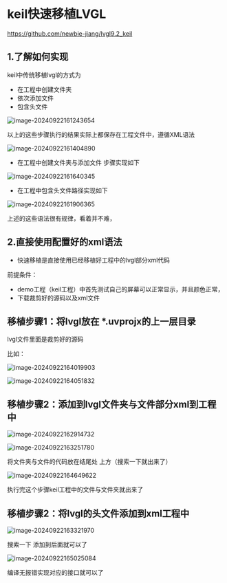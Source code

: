 # keil快速移植LVGL



https://github.com/newbie-jiang/lvgl9.2_keil



## 1.了解如何实现

keil中传统移植lvgl的方式为  

- 在工程中创建文件夹
- 依次添加文件
- 包含头文件

![image-20240922161243654](https://newbie-typora.oss-cn-shenzhen.aliyuncs.com/TyporaJPG/image-20240922161243654.png)

以上的这些步骤执行的结果实际上都保存在工程文件中，遵循XML语法

![image-20240922161404890](https://newbie-typora.oss-cn-shenzhen.aliyuncs.com/TyporaJPG/image-20240922161404890.png)

- 在工程中创建文件夹与添加文件 步骤实现如下

![image-20240922161640345](https://newbie-typora.oss-cn-shenzhen.aliyuncs.com/TyporaJPG/image-20240922161640345.png)

- 在工程中包含头文件路径实现如下

![image-20240922161906365](https://newbie-typora.oss-cn-shenzhen.aliyuncs.com/TyporaJPG/image-20240922161906365.png)

上述的这些语法很有规律，看着并不难，

## 2.直接使用配置好的xml语法

- 快速移植是直接使用已经移植好工程中的lvgl部分xml代码

前提条件：

- demo工程（keil工程）中首先测试自己的屏幕可以正常显示，并且颜色正常，
- 下载裁剪好的源码以及xml文件







## 移植步骤1：将lvgl放在 *.uvprojx的上一层目录

lvgl文件里面是裁剪好的源码

比如：

![image-20240922164019903](https://newbie-typora.oss-cn-shenzhen.aliyuncs.com/TyporaJPG/image-20240922164019903.png)

![image-20240922164051832](https://newbie-typora.oss-cn-shenzhen.aliyuncs.com/TyporaJPG/image-20240922164051832.png)



## 移植步骤2：添加到lvgl文件夹与文件部分xml到工程中

![image-20240922162914732](https://newbie-typora.oss-cn-shenzhen.aliyuncs.com/TyporaJPG/image-20240922162914732.png)

![image-20240922163251780](https://newbie-typora.oss-cn-shenzhen.aliyuncs.com/TyporaJPG/image-20240922163251780.png)

将文件夹与文件的代码放在结尾处   </Groups>上方（搜索一下就出来了）

![image-20240922164649622](https://newbie-typora.oss-cn-shenzhen.aliyuncs.com/TyporaJPG/image-20240922164649622.png)

执行完这个步骤keil工程中的文件与文件夹就出来了

## 移植步骤2：将lvgl的头文件添加到xml工程中

![image-20240922163321970](https://newbie-typora.oss-cn-shenzhen.aliyuncs.com/TyporaJPG/image-20240922163321970.png)

搜索一下<IncludePath> 添加到后面就可以了

![image-20240922165025084](https://newbie-typora.oss-cn-shenzhen.aliyuncs.com/TyporaJPG/image-20240922165025084.png)



编译无报错实现对应的接口就可以了



